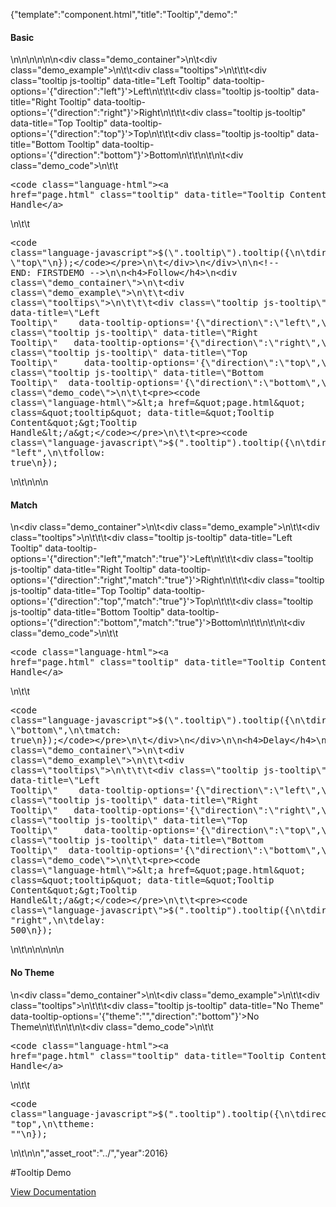 {"template":"component.html","title":"Tooltip","demo":"<h4>Basic</h4>\n\n<!-- START: FIRSTDEMO -->\n\n<style>\n\t.center { text-align: center; }\n\n\t.tooltips { margin: 20px 0; overflow: hidden; }\n\n\t.tooltip { background: #00bcd4; border-radius: 3px; color: #fff; clear: both; display: block; height: 50px; line-height: 50px; margin: 0 auto 10px; text-align: center; width: 50%; }\n\t.long_text .fs-tooltip-content { width: 250px; white-space: normal; }\n</style>\n\n<div class=\"demo_container\">\n\t<div class=\"demo_example\">\n\t\t<div class=\"tooltips\">\n\t\t\t<div class=\"tooltip js-tooltip\" data-title=\"Left Tooltip\"   data-tooltip-options='{\"direction\":\"left\"}'>Left</div>\n\t\t\t<div class=\"tooltip js-tooltip\" data-title=\"Right Tooltip\"  data-tooltip-options='{\"direction\":\"right\"}'>Right</div>\n\t\t\t<div class=\"tooltip js-tooltip\" data-title=\"Top Tooltip\"    data-tooltip-options='{\"direction\":\"top\"}'>Top</div>\n\t\t\t<div class=\"tooltip js-tooltip\" data-title=\"Bottom Tooltip\" data-tooltip-options='{\"direction\":\"bottom\"}'>Bottom</div>\n\t\t</div>\n\t</div>\n\t<div class=\"demo_code\">\n\t\t<pre><code class=\"language-html\">&lt;a href=&quot;page.html&quot; class=&quot;tooltip&quot; data-title=&quot;Tooltip Content&quot;&gt;Tooltip Handle&lt;/a&gt;</code></pre>\n\t\t<pre><code class=\"language-javascript\">$(\".tooltip\").tooltip({\n\tdirection: \"top\"\n});</code></pre>\n\t</div>\n</div>\n\n<!-- END: FIRSTDEMO -->\n\n<h4>Follow</h4>\n<div class=\"demo_container\">\n\t<div class=\"demo_example\">\n\t\t<div class=\"tooltips\">\n\t\t\t<div class=\"tooltip js-tooltip\" data-title=\"Left Tooltip\"    data-tooltip-options='{\"direction\":\"left\",\"follow\":\"true\"}'>Left</div>\n\t\t\t<div class=\"tooltip js-tooltip\" data-title=\"Right Tooltip\"   data-tooltip-options='{\"direction\":\"right\",\"follow\":\"true\"}'>Right</div>\n\t\t\t<div class=\"tooltip js-tooltip\" data-title=\"Top Tooltip\"     data-tooltip-options='{\"direction\":\"top\",\"follow\":\"true\"}'>Top</div>\n\t\t\t<div class=\"tooltip js-tooltip\" data-title=\"Bottom Tooltip\"  data-tooltip-options='{\"direction\":\"bottom\",\"follow\":\"true\"}'>Bottom</div>\n\t\t</div>\n\t</div>\n\t<div class=\"demo_code\">\n\t\t<pre><code class=\"language-html\">&lt;a href=&quot;page.html&quot; class=&quot;tooltip&quot; data-title=&quot;Tooltip Content&quot;&gt;Tooltip Handle&lt;/a&gt;</code></pre>\n\t\t<pre><code class=\"language-javascript\">$(\".tooltip\").tooltip({\n\tdirection: \"left\",\n\tfollow: true\n});</code></pre>\n\t</div>\n</div>\n\n<h4>Match</h4>\n<div class=\"demo_container\">\n\t<div class=\"demo_example\">\n\t\t<div class=\"tooltips\">\n\t\t\t<div class=\"tooltip js-tooltip\" data-title=\"Left Tooltip\"    data-tooltip-options='{\"direction\":\"left\",\"match\":\"true\"}'>Left</div>\n\t\t\t<div class=\"tooltip js-tooltip\" data-title=\"Right Tooltip\"   data-tooltip-options='{\"direction\":\"right\",\"match\":\"true\"}'>Right</div>\n\t\t\t<div class=\"tooltip js-tooltip\" data-title=\"Top Tooltip\"     data-tooltip-options='{\"direction\":\"top\",\"match\":\"true\"}'>Top</div>\n\t\t\t<div class=\"tooltip js-tooltip\" data-title=\"Bottom Tooltip\"  data-tooltip-options='{\"direction\":\"bottom\",\"match\":\"true\"}'>Bottom</div>\n\t\t</div>\n\t</div>\n\t<div class=\"demo_code\">\n\t\t<pre><code class=\"language-html\">&lt;a href=&quot;page.html&quot; class=&quot;tooltip&quot; data-title=&quot;Tooltip Content&quot;&gt;Tooltip Handle&lt;/a&gt;</code></pre>\n\t\t<pre><code class=\"language-javascript\">$(\".tooltip\").tooltip({\n\tdirection: \"bottom\",\n\tmatch: true\n});</code></pre>\n\t</div>\n</div>\n\n<h4>Delay</h4>\n<div class=\"demo_container\">\n\t<div class=\"demo_example\">\n\t\t<div class=\"tooltips\">\n\t\t\t<div class=\"tooltip js-tooltip\" data-title=\"Left Tooltip\"    data-tooltip-options='{\"direction\":\"left\",\"delay\":\"500\"}'>Left</div>\n\t\t\t<div class=\"tooltip js-tooltip\" data-title=\"Right Tooltip\"   data-tooltip-options='{\"direction\":\"right\",\"delay\":\"500\"}'>Right</div>\n\t\t\t<div class=\"tooltip js-tooltip\" data-title=\"Top Tooltip\"     data-tooltip-options='{\"direction\":\"top\",\"delay\":\"500\"}'>Top</div>\n\t\t\t<div class=\"tooltip js-tooltip\" data-title=\"Bottom Tooltip\"  data-tooltip-options='{\"direction\":\"bottom\",\"delay\":\"500\"}'>Bottom</div>\n\t\t</div>\n\t</div>\n\t<div class=\"demo_code\">\n\t\t<pre><code class=\"language-html\">&lt;a href=&quot;page.html&quot; class=&quot;tooltip&quot; data-title=&quot;Tooltip Content&quot;&gt;Tooltip Handle&lt;/a&gt;</code></pre>\n\t\t<pre><code class=\"language-javascript\">$(\".tooltip\").tooltip({\n\tdirection: \"right\",\n\tdelay: 500\n});</code></pre>\n\t</div>\n</div>\n\n<!-- <h4>Long Text</h4>\n<div class=\"demo_container\">\n\t<div class=\"demo_example\">\n\t\t<div class=\"tooltips\">\n\t\t\t<div class=\"tooltip js-tooltip\" data-title=\"Praesent commodo cursus magna, vel scelerisque nisl consectetur et. Cras mattis consectetur purus sit amet fermentum. Donec sed odio dui. Cras justo odio, dapibus ac facilisis in, egestas eget quam. Maecenas faucibus mollis interdum. Vestibulum id ligula porta felis euismod semper. \" data-tooltip-options='{\"customClass\":\"long_text\",\"direction\":\"top\"}'>Left</div>\n\t\t</div>\n\t</div>\n\t<div class=\"demo_code\">\n\t\t<pre><code class=\"language-html\"></code></pre>\n\t\t<pre><code class=\"language-javascript\">$(\".tooltip\").tooltip({\n\n});</code></pre>\n\t</div>\n</div> -->\n\n<h4>No Theme</h4>\n<div class=\"demo_container\">\n\t<div class=\"demo_example\">\n\t\t<div class=\"tooltips\">\n\t\t\t<div class=\"tooltip js-tooltip\" data-title=\"No Theme\" data-tooltip-options='{\"theme\":\"\",\"direction\":\"bottom\"}'>No Theme</div>\n\t\t</div>\n\t</div>\n\t<div class=\"demo_code\">\n\t\t<pre><code class=\"language-html\">&lt;a href=&quot;page.html&quot; class=&quot;tooltip&quot; data-title=&quot;Tooltip Content&quot;&gt;Tooltip Handle&lt;/a&gt;</code></pre>\n\t\t<pre><code class=\"language-javascript\">$(\".tooltip\").tooltip({\n\tdirection: \"top\",\n\ttheme: \"\"\n});</code></pre>\n\t</div>\n</div>\n","asset_root":"../","year":2016}

 #Tooltip Demo
<p class="back_link"><a href="https://formstone.it/components/tooltip">View Documentation</a></p>